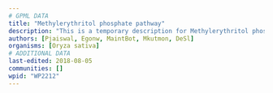 ```yaml
---
# GPML DATA
title: "Methylerythritol phosphate pathway"
description: "This is a temporary description for Methylerythritol phosphate pathway"
authors: [Pjaiswal, Egonw, MaintBot, Mkutmon, DeSl]
organisms: [Oryza sativa]
# ADDITIONAL DATA
last-edited: 2018-08-05
communities: []
wpid: "WP2212"
---
```

